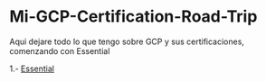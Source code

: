 # Mi-GCP-Certification-Road-Trip
Aqui dejare todo lo que tengo sobre GCP y sus certificaciones, comenzando con Essential

1.- [Essential](../master/essential.html)
